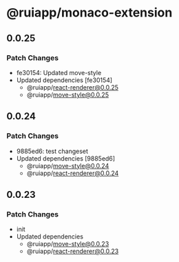 # @ruiapp/monaco-extension

## 0.0.25

### Patch Changes

- fe30154: Updated move-style
- Updated dependencies [fe30154]
  - @ruiapp/react-renderer@0.0.25
  - @ruiapp/move-style@0.0.25

## 0.0.24

### Patch Changes

- 9885ed6: test changeset
- Updated dependencies [9885ed6]
  - @ruiapp/move-style@0.0.24
  - @ruiapp/react-renderer@0.0.24

## 0.0.23

### Patch Changes

- init
- Updated dependencies
  - @ruiapp/move-style@0.0.23
  - @ruiapp/react-renderer@0.0.23
